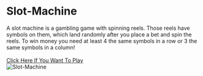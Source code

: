 # Slot-Machine
A slot machine is a gambling game with spinning reels. Those reels have symbols on them, which land randomly after you place a bet and spin the reels. To win money you need at least 4 the same symbols in a row or 3 the same symbols in a column!
<br/>
<br/>
[Click Here If You Want To Play](https://replit.com/@HristianBalevsk/Slot-Machine-1?v=1)
<br/>
![Slot-Machine](https://user-images.githubusercontent.com/114162692/225643231-72b875e9-0cce-4c9b-95d0-a7a3449a1b8e.jpg)
